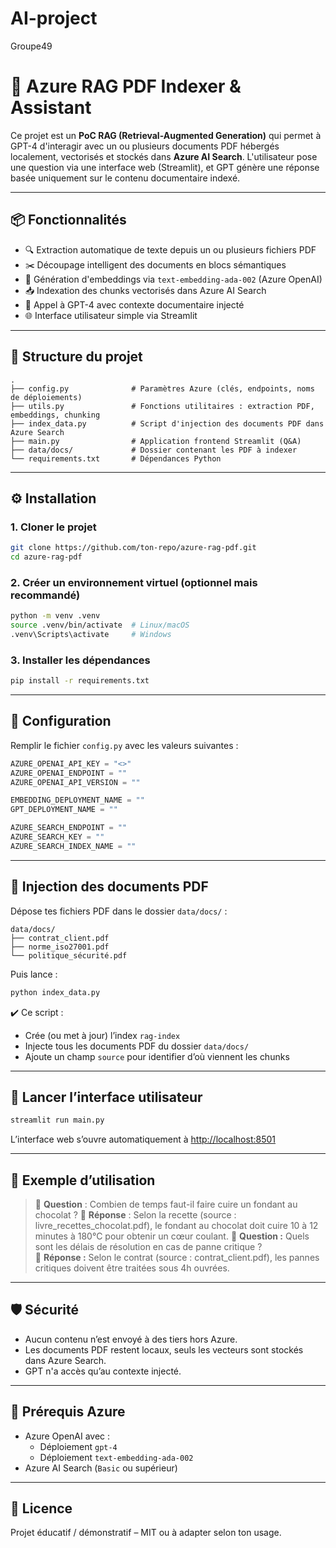 # AI-project
Groupe49
# 🧠 Azure RAG PDF Indexer & Assistant

Ce projet est un **PoC RAG (Retrieval-Augmented Generation)** qui permet à GPT-4 d'interagir avec un ou plusieurs documents PDF hébergés localement, vectorisés et stockés dans **Azure AI Search**. L'utilisateur pose une question via une interface web (Streamlit), et GPT génère une réponse basée uniquement sur le contenu documentaire indexé.

---

## 📦 Fonctionnalités

- 🔍 Extraction automatique de texte depuis un ou plusieurs fichiers PDF
- ✂️ Découpage intelligent des documents en blocs sémantiques
- 🔢 Génération d'embeddings via `text-embedding-ada-002` (Azure OpenAI)
- 📥 Indexation des chunks vectorisés dans Azure AI Search
- 💬 Appel à GPT-4 avec contexte documentaire injecté
- 🌐 Interface utilisateur simple via Streamlit

---

## 📁 Structure du projet

```
.
├── config.py              # Paramètres Azure (clés, endpoints, noms de déploiements)
├── utils.py               # Fonctions utilitaires : extraction PDF, embeddings, chunking
├── index_data.py          # Script d'injection des documents PDF dans Azure Search
├── main.py                # Application frontend Streamlit (Q&A)
├── data/docs/             # Dossier contenant les PDF à indexer
└── requirements.txt       # Dépendances Python
```

---

## ⚙️ Installation

### 1. Cloner le projet

```bash
git clone https://github.com/ton-repo/azure-rag-pdf.git
cd azure-rag-pdf
```

### 2. Créer un environnement virtuel (optionnel mais recommandé)

```bash
python -m venv .venv
source .venv/bin/activate  # Linux/macOS
.venv\Scripts\activate     # Windows
```

### 3. Installer les dépendances

```bash
pip install -r requirements.txt
```

---

## 🔐 Configuration

Remplir le fichier `config.py` avec les valeurs suivantes :

```python
AZURE_OPENAI_API_KEY = "<>"
AZURE_OPENAI_ENDPOINT = ""
AZURE_OPENAI_API_VERSION = ""

EMBEDDING_DEPLOYMENT_NAME = ""
GPT_DEPLOYMENT_NAME = ""

AZURE_SEARCH_ENDPOINT = ""
AZURE_SEARCH_KEY = ""
AZURE_SEARCH_INDEX_NAME = ""
```

---

## 📄 Injection des documents PDF

Dépose tes fichiers PDF dans le dossier `data/docs/` :

```
data/docs/
├── contrat_client.pdf
├── norme_iso27001.pdf
└── politique_sécurité.pdf
```

Puis lance :

```bash
python index_data.py
```

✔️ Ce script :
- Crée (ou met à jour) l’index `rag-index`
- Injecte tous les documents PDF du dossier `data/docs/`
- Ajoute un champ `source` pour identifier d’où viennent les chunks

---

## 💬 Lancer l’interface utilisateur

```bash
streamlit run main.py
```

L’interface web s’ouvre automatiquement à [http://localhost:8501](http://localhost:8501)

---

## 🧠 Exemple d’utilisation

> 💬 **Question** : Combien de temps faut-il faire cuire un fondant au chocolat ?
> 🤖 **Réponse** : Selon la recette (source : livre_recettes_chocolat.pdf), le fondant au chocolat doit cuire 10 à 12 minutes à 180°C pour obtenir un cœur coulant.
> 💬 **Question :** Quels sont les délais de résolution en cas de panne critique ?  
> 🤖 **Réponse :** Selon le contrat (source : contrat_client.pdf), les pannes critiques doivent être traitées sous 4h ouvrées.

---

## 🛡️ Sécurité

- Aucun contenu n’est envoyé à des tiers hors Azure.
- Les documents PDF restent locaux, seuls les vecteurs sont stockés dans Azure Search.
- GPT n'a accès qu’au contexte injecté.

---

## 📌 Prérequis Azure

- Azure OpenAI avec :
  - Déploiement `gpt-4`
  - Déploiement `text-embedding-ada-002`
- Azure AI Search (`Basic` ou supérieur)

---

## 📃 Licence

Projet éducatif / démonstratif – MIT ou à adapter selon ton usage.
